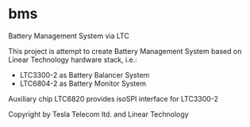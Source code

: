 # bms
Battery Management System via LTC

This project is attempt to create Battery Management System based on Linear Technology hardware stack, i.e.:
- LTC3300-2 as Battery Balancer System
- LTC6804-2 as Battery Monitor System

Auxiliary chip LTC6820 provides isoSPI interface for LTC3300-2

Copyright by Tesla Telecom ltd. and Linear Technology
